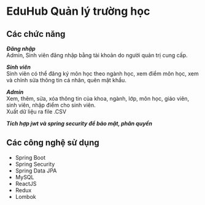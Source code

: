 # EduHub Quản lý trường học
## Các chức năng
***Đăng nhập***<br>
Admin, Sinh viên đăng nhập bằng tài khoản do người quản trị cung cấp.<br>

***Sinh viên***<br>
Sinh viên có thể đăng ký môn học theo ngành học, xem điểm môn học, xem và chỉnh sửa thông tin cá nhân, quên mật khẩu.

***Admin***<br>
Xem, thêm, sửa, xóa thông tin của khoa, ngành, lớp, môn học, giáo viên, sinh viên, nhập điểm cho sinh viên.<br>
Xuất dữ liệu ra file .CSV <br>

***Tích hợp jwt và spring security để bảo mật, phân quyền***<br>

## Các công nghệ sử dụng
* Spring Boot
* Spring Security
* Spring Data JPA
* MySQL
* ReactJS
* Redux
* Lombok
